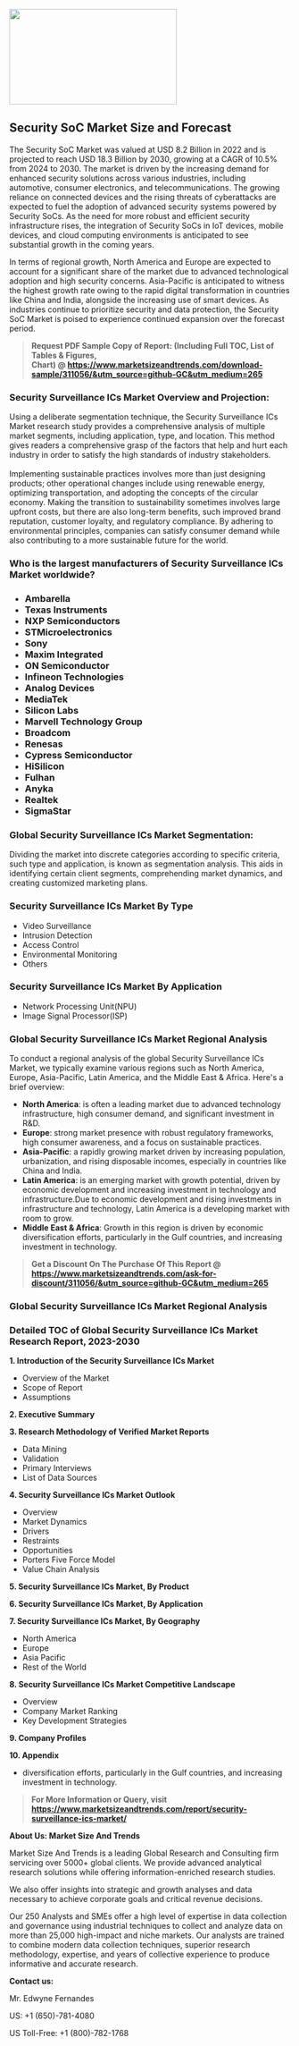 <p><img class="alignnone size-medium wp-image-20088" src="https://ffe5etoiles.com/wp-content/uploads/2024/12/MST1-300x171.png" alt="" width="300" height="171" /></p><h2>Security SoC Market Size and Forecast</h2><p>The Security SoC Market was valued at USD 8.2 Billion in 2022 and is projected to reach USD 18.3 Billion by 2030, growing at a CAGR of 10.5% from 2024 to 2030. The market is driven by the increasing demand for enhanced security solutions across various industries, including automotive, consumer electronics, and telecommunications. The growing reliance on connected devices and the rising threats of cyberattacks are expected to fuel the adoption of advanced security systems powered by Security SoCs. As the need for more robust and efficient security infrastructure rises, the integration of Security SoCs in IoT devices, mobile devices, and cloud computing environments is anticipated to see substantial growth in the coming years. </p><p>In terms of regional growth, North America and Europe are expected to account for a significant share of the market due to advanced technological adoption and high security concerns. Asia-Pacific is anticipated to witness the highest growth rate owing to the rapid digital transformation in countries like China and India, alongside the increasing use of smart devices. As industries continue to prioritize security and data protection, the Security SoC Market is poised to experience continued expansion over the forecast period. </p></p><blockquote id="" class=""><strong>Request PDF Sample Copy of Report: (Including Full TOC, List of Tables &amp; Figures, Chart)&nbsp;@&nbsp;<strong><a href="https://www.marketsizeandtrends.com/download-sample/311056/&utm_source=github-GC&utm_medium=265" target="_blank">https://www.marketsizeandtrends.com/download-sample/311056/&utm_source=github-GC&utm_medium=265</a></strong></strong></blockquote><h3 id="" class="">Security Surveillance ICs Market&nbsp;Overview and Projection:</h3><p id="" class="">Using a deliberate segmentation technique, the Security Surveillance ICs Market research study provides a comprehensive analysis of multiple market segments, including application, type, and location. This method gives readers a comprehensive grasp of the factors that help and hurt each industry in order to satisfy the high standards of industry stakeholders. <br /> <br />Implementing sustainable practices involves more than just designing products; other operational changes include using renewable energy, optimizing transportation, and adopting the concepts of the circular economy. Making the transition to sustainability sometimes involves large upfront costs, but there are also long-term benefits, such improved brand reputation, customer loyalty, and regulatory compliance. By adhering to environmental principles, companies can satisfy consumer demand while also contributing to a more sustainable future for the world.</p><h3 id="" class="">Who is the largest manufacturers of&nbsp;Security Surveillance ICs Market worldwide?</h3><h3 class=""><p><ul><li>Ambarella </li><li> Texas Instruments </li><li> NXP Semiconductors </li><li> STMicroelectronics </li><li> Sony </li><li> Maxim Integrated </li><li> ON Semiconductor </li><li> Infineon Technologies </li><li> Analog Devices </li><li> MediaTek </li><li> Silicon Labs </li><li> Marvell Technology Group </li><li> Broadcom </li><li> Renesas </li><li> Cypress Semiconductor </li><li> HiSilicon </li><li> Fulhan </li><li> Anyka </li><li> Realtek </li><li> SigmaStar</li></ul></p></h3><h3 id="" class="">Global&nbsp;Security Surveillance ICs Market Segmentation:</h3><p id="" class="">Dividing the market into discrete categories according to specific criteria, such type and application, is known as segmentation analysis. This aids in identifying certain client segments, comprehending market dynamics, and creating customized marketing plans.</p><h3 id="" class="">Security Surveillance ICs Market&nbsp;By Type</h3><p><p><ul><li>Video Surveillance</li><li> Intrusion Detection</li><li> Access Control</li><li> Environmental Monitoring</li><li> Others</p></li></ul></p></p><h3 id="" class="">Security Surveillance ICs Market&nbsp;By Application</h3><p class=""><p><ul><li>Network Processing Unit(NPU)</li><li> Image Signal Processor(ISP)</li></ul></p></p><h3 id="" class="">Global Security Surveillance ICs Market Regional Analysis</h3><p id="" class="">To conduct a regional analysis of the global Security Surveillance ICs Market, we typically examine various regions such as North America, Europe, Asia-Pacific, Latin America, and the Middle East &amp; Africa. Here's a brief overview:</p><ul><li><strong>North America</strong>: is often a leading market due to advanced technology infrastructure, high consumer demand, and significant investment in R&amp;D.</li><li><strong>Europe</strong>: strong market presence with robust regulatory frameworks, high consumer awareness, and a focus on sustainable practices.</li><li><strong>Asia-Pacific</strong>: a rapidly growing market driven by increasing population, urbanization, and rising disposable incomes, especially in countries like China and India.</li><li><strong>Latin America</strong>: is an emerging market with growth potential, driven by economic development and increasing investment in technology and infrastructure.Due to economic development and rising investments in infrastructure and technology, Latin America is a developing market with room to grow.</li><li><strong>Middle East &amp; Africa</strong>: Growth in this region is driven by economic diversification efforts, particularly in the Gulf countries, and increasing investment in technology.</li></ul><blockquote id="" class=""><strong>Get a Discount On The Purchase Of This Report @ <strong><a href="https://www.marketsizeandtrends.com/ask-for-discount/311056/&utm_source=github-GC&utm_medium=265" target="_blank">https://www.marketsizeandtrends.com/ask-for-discount/311056/&utm_source=github-GC&utm_medium=265</a></strong></strong></blockquote><h3 id="" class="">Global Security Surveillance ICs Market Regional Analysis</h3><h3 id="" class="">Detailed TOC of Global Security Surveillance ICs Market Research Report, 2023-2030</h3><p id="" class=""><strong>1. Introduction of the Security Surveillance ICs Market</strong></p><ul><li>Overview of the Market</li><li>Scope of Report</li><li>Assumptions</li></ul><p id="" class=""><strong>2. Executive Summary</strong></p><p id="" class=""><strong>3. Research Methodology of Verified Market Reports</strong></p><ul><li>Data Mining</li><li>Validation</li><li>Primary Interviews</li><li>List of Data Sources</li></ul><p id="" class=""><strong>4. Security Surveillance ICs Market Outlook</strong></p><ul><li>Overview</li><li>Market Dynamics</li><li>Drivers</li><li>Restraints</li><li>Opportunities</li><li>Porters Five Force Model</li><li>Value Chain Analysis</li></ul><p id="" class=""><strong>5. Security Surveillance ICs Market, By Product</strong></p><p id="" class=""><strong>6. Security Surveillance ICs Market, By Application</strong></p><p id="" class=""><strong>7. Security Surveillance ICs Market, By Geography</strong></p><ul><li>North America</li><li>Europe</li><li>Asia Pacific</li><li>Rest of the World</li></ul><p id="" class=""><strong>8. Security Surveillance ICs Market Competitive Landscape</strong></p><ul><li>Overview</li><li>Company Market Ranking</li><li>Key Development Strategies</li></ul><p id="" class=""><strong>9. Company Profiles</strong></p><p id="" class=""><strong>10. Appendix</strong></p><ul><li>diversification efforts, particularly in the Gulf countries, and increasing investment in technology.</li></ul><blockquote id="" class=""><strong>For More Information or Query, visit <strong><strong><a href="https://www.marketsizeandtrends.com/report/security-surveillance-ics-market/" target="_blank">https://www.marketsizeandtrends.com/report/security-surveillance-ics-market/</a></strong></strong></strong></blockquote><p id="" class=""><strong>About Us: Market Size And Trends</strong></p><p id="" class="">Market Size And Trends is a leading Global Research and Consulting firm servicing over 5000+ global clients. We provide advanced analytical research solutions while offering information-enriched research studies.</p><p id="" class="">We also offer insights into strategic and growth analyses and data necessary to achieve corporate goals and critical revenue decisions.</p><p id="" class="">Our 250 Analysts and SMEs offer a high level of expertise in data collection and governance using industrial techniques to collect and analyze data on more than 25,000 high-impact and niche markets. Our analysts are trained to combine modern data collection techniques, superior research methodology, expertise, and years of collective experience to produce informative and accurate research.</p><p id="" class=""><strong>Contact us:</strong></p><p id="" class="">Mr. Edwyne Fernandes</p><p id="" class="">US: +1 (650)-781-4080</p><p id="" class="">US Toll-Free: +1 (800)-782-1768</p>
